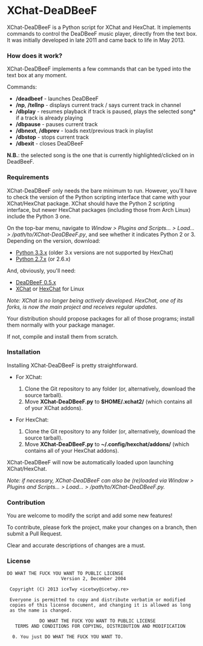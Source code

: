 # XChat-DeaDBeeF
XChat-DeaDBeeF is a Python script for XChat and HexChat. It implements commands to control the DeaDBeeF music player, directly from the text box.
It was initially developed in late 2011 and came back to life in May 2013.

###  How does it work?

XChat-DeaDBeeF implements a few commands that can be typed into the text box at any moment. 

Commands:

* **/deadbeef** - launches DeaDBeeF
* **/np**, **/tellnp** - displays current track / says current track in channel
* **/dbplay** - resumes playback if track is paused, plays the selected song* if a track is already playing
* **/dbpause** - pauses current track
* **/dbnext**, **/dbprev** - loads next/previous track in playlist
* **/dbstop** - stops current track
* **/dbexit** - closes DeaDBeeF

**N.B.**: the selected song is the one that is currently highlighted/clicked on in DeadBeeF.

### Requirements

XChat-DeaDBeeF only needs the bare minimum to run. However, you'll have to check the version of the Python scripting interface that came with your XChat/HexChat package. XChat should have the Python 2 scripting interface, but newer HexChat packages (including those from Arch Linux) include the Python 3 one.

On the top-bar menu, navigate to _Window > Plugins and Scripts... > Load... > /path/to/XChat-DeaDBeeF.py_, and see whether it indicates Python 2 or 3. Depending on the version, download:

* [Python 3.3.x](http://www.python.org/getit/ "Download Python") (older 3.x versions are not supported by HexChat)
* [Python 2.7.x](http://www.python.org/getit/ "Download Python") (or 2.6.x)

And, obviously, you'll need:

* [DeaDBeeF 0.5.x](http://deadbeef.sourceforge.net/download.html "DeaDBeeF - Ultimate Music Player For GNU/Linux")
* [XChat](http://sourceforge.net/projects/xchat/files/ "X-Chat - Browse Files at SourceForge.net") or [HexChat](http://hexchat.org/downloads.html "Downloads - HexChat") for Linux

_Note: XChat is no longer being actively developed. HexChat, one of its forks, is now the main project and receives regular updates._

Your distribution should propose packages for all of those programs; install them normally with your package manager.

If not, compile and install them from scratch.

### Installation

Installing XChat-DeaDBeeF is pretty straightforward.

* For XChat:
    1. Clone the Git repository to any folder (or, alternatively, download the source tarball).
    2. Move **XChat-DeaDBeeF.py** to **$HOME/.xchat2/** (which contains all of your XChat addons).

* For HexChat:
    1. Clone the Git repository to any folder (or, alternatively, download the source tarball).
    2. Move **XChat-DeaDBeeF.py** to **~/.config/hexchat/addons/** (which contains all of your HexChat addons).

XChat-DeaDBeeF will now be automatically loaded upon launching XChat/HexChat.

_Note: if necessary, XChat-DeaDBeeF can also be (re)loaded via Window > Plugins and Scripts... > Load... > /path/to/XChat-DeaDBeeF.py._

### Contribution

You are welcome to modify the script and add some new features!

To contribute, please fork the project, make your changes on a branch, then submit a Pull Request. 

Clear and accurate descriptions of changes are a must.

### License

```
DO WHAT THE FUCK YOU WANT TO PUBLIC LICENSE
                    Version 2, December 2004

 Copyright (C) 2013 iceTwy <icetwy@icetwy.re>

 Everyone is permitted to copy and distribute verbatim or modified
 copies of this license document, and changing it is allowed as long
 as the name is changed.

            DO WHAT THE FUCK YOU WANT TO PUBLIC LICENSE
   TERMS AND CONDITIONS FOR COPYING, DISTRIBUTION AND MODIFICATION

  0. You just DO WHAT THE FUCK YOU WANT TO.
```
